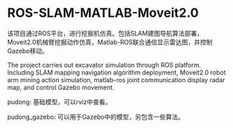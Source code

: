 # ROS-SLAM-MATLAB-Moveit2.0
该项目通过ROS平台，进行挖掘机仿真。包括SLAM建图导航算法部署，Moveit2.0机械臂挖掘动作仿真，Matlab-ROS联合通信显示雷达图，并控制Gazebo移动。

The project carries out excavator simulation through ROS platform. Including SLAM mapping navigation algorithm deployment, Moveit2.0 robot arm mining action simulation, matlab-ros joint communication display radar map, and control Gazebo movement.

pudong:
基础模型，可以rviz中查看。

pudong_gazebo:
可以用于Gazebo中的模型，另包含一些算法。
